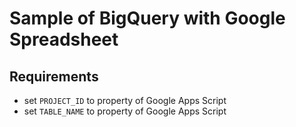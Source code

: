 # Sample of BigQuery with Google Spreadsheet

## Requirements

- set `PROJECT_ID` to property of Google Apps Script
- set `TABLE_NAME` to property of Google Apps Script
